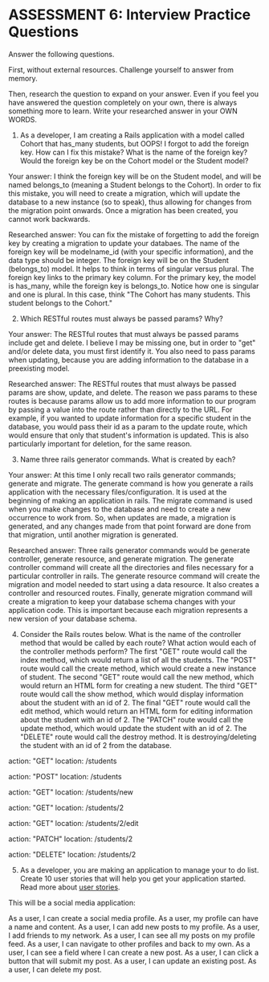 # ASSESSMENT 6: Interview Practice Questions
Answer the following questions.

First, without external resources. Challenge yourself to answer from memory.

Then, research the question to expand on your answer. Even if you feel you have answered the question completely on your own, there is always something more to learn. Write your researched answer in your OWN WORDS.

1. As a developer, I am creating a Rails application with a model called Cohort that has_many students, but OOPS! I forgot to add the foreign key. How can I fix this mistake? What is the name of the foreign key? Would the foreign key be on the Cohort model or the Student model?

  Your answer: I think the foreign key will be on the Student model, and will be named belongs_to (meaning a Student belongs to the Cohort). In order to fix this mistake, you will need to create a migration, which will update the database to a new instance (so to speak), thus allowing for changes from the migration point onwards. Once a migration has been created, you cannot work backwards. 

  Researched answer: You can fix the mistake of forgetting to add the foreign key by creating a migration to update your databaes. The name of the foreign key will be modelname_id (with your specific information), and the data type should be integer. The foreign key will be on the Student (belongs_to) model. It helps to think in terms of singular versus plural. The foreign key links to the primary key column. For the primary key, the model is has_many, while the foreign key is belongs_to. Notice how one is singular and one is plural. In this case, think "The Cohort has many students. This student belongs to the Cohort."



2. Which RESTful routes must always be passed params? Why?

  Your answer: The RESTful routes that must always be passed params include get and delete. I believe I may be missing one, but in order to "get" and/or delete data, you must first identify it. You also need to pass params when updating, because you are adding information to the database in a preexisting model.

  Researched answer: The RESTful routes that must always be passed params are show, update, and delete. The reason we pass params to these routes is because params allow us to add more information to our program by passing a value into the route rather than directly to the URL. For example, if you wanted to update information for a specific student in the database, you would pass their id as a param to the update route, which would ensure that only that student's information is updated. This is also particularly important for deletion, for the same reason.



3. Name three rails generator commands. What is created by each?

  Your answer: At this time I only recall two rails generator commands; generate and migrate. The generate command is how you generate a rails application with the necessary files/configuration. It is used at the beginning of making an application in rails. The migrate command is used when you make changes to the database and need to create a new occurrence to work from. So, when updates are made, a migration is generated, and any changes made from that point forward are done from that migration, until another migration is generated. 

  Researched answer: Three rails generator commands would be generate controller, generate resource, and generate migration. The generate controller command will create all the directories and files necessary for a particular controller in rails. The generate resource command will create the migration and model needed to start using a data resource. It also creates a controller and resourced routes. Finally, generate migration command will create a migration to keep your database schema changes with your application code. This is important because each migration represents a new version of your database schema.


4. Consider the Rails routes below. What is the name of the controller method that would be called by each route? What action would each of the controller methods perform?
The first "GET" route would call the index method, which would return a list of all the students. 
The "POST" route would call the create method, which would create a new instance of student. 
The second "GET" route would call the new method, which would return an HTML form for creating a new student. 
The third "GET" route would call the show method, which would display information about the student with an id of 2. 
The final "GET" route would call the edit method, which would return an HTML form for editing information about the student with an id of 2. 
The "PATCH" route would call the update method, which would update the student with an id of 2. 
The "DELETE" route would call the destroy method. It is destroying/deleting the student with an id of 2 from the database. 

action: "GET"    location: /students        

action: "POST"   location: /students       

action: "GET"    location: /students/new 

action: "GET"    location: /students/2  

action: "GET"    location: /students/2/edit  

action: "PATCH"  location: /students/2

action: "DELETE" location: /students/2   



5. As a developer, you are making an application to manage your to do list. Create 10 user stories that will help you get your application started. Read more about [user stories](https://www.atlassian.com/agile/project-management/user-stories).

This will be a social media application: 

As a user, I can create a social media profile. 
As a user, my profile can have a name and content. 
As a user, I can add new posts to my profile.
As a user, I add friends to my network.
As a user, I can see all my posts on my profile feed. 
As a user, I can navigate to other profiles and back to my own.
As a user, I can see a field where I can create a new post. 
As a user, I can click a button that will submit my post.
As a user, I can update an existing post. 
As a user, I can delete my post. 